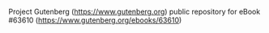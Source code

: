 Project Gutenberg (https://www.gutenberg.org) public repository for
eBook #63610 (https://www.gutenberg.org/ebooks/63610)
